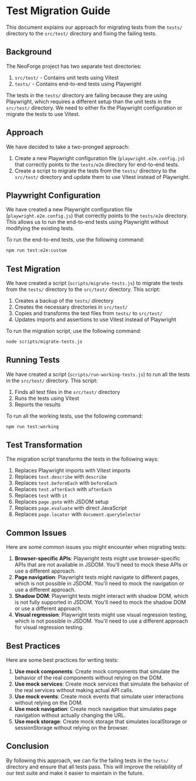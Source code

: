 # Test Migration Guide

This document explains our approach for migrating tests from the `tests/` directory to the `src/test/` directory and fixing the failing tests.

## Background

The NeoForge project has two separate test directories:

1. `src/test/` - Contains unit tests using Vitest
2. `tests/` - Contains end-to-end tests using Playwright

The tests in the `tests/` directory are failing because they are using Playwright, which requires a different setup than the unit tests in the `src/test/` directory. We need to either fix the Playwright configuration or migrate the tests to use Vitest.

## Approach

We have decided to take a two-pronged approach:

1. Create a new Playwright configuration file (`playwright.e2e.config.js`) that correctly points to the `tests/e2e` directory for end-to-end tests.
2. Create a script to migrate the tests from the `tests/` directory to the `src/test/` directory and update them to use Vitest instead of Playwright.

## Playwright Configuration

We have created a new Playwright configuration file (`playwright.e2e.config.js`) that correctly points to the `tests/e2e` directory. This allows us to run the end-to-end tests using Playwright without modifying the existing tests.

To run the end-to-end tests, use the following command:

```bash
npm run test:e2e:custom
```

## Test Migration

We have created a script (`scripts/migrate-tests.js`) to migrate the tests from the `tests/` directory to the `src/test/` directory. This script:

1. Creates a backup of the `tests/` directory
2. Creates the necessary directories in `src/test/`
3. Copies and transforms the test files from `tests/` to `src/test/`
4. Updates imports and assertions to use Vitest instead of Playwright

To run the migration script, use the following command:

```bash
node scripts/migrate-tests.js
```

## Running Tests

We have created a script (`scripts/run-working-tests.js`) to run all the tests in the `src/test/` directory. This script:

1. Finds all test files in the `src/test/` directory
2. Runs the tests using Vitest
3. Reports the results

To run all the working tests, use the following command:

```bash
npm run test:working
```

## Test Transformation

The migration script transforms the tests in the following ways:

1. Replaces Playwright imports with Vitest imports
2. Replaces `test.describe` with `describe`
3. Replaces `test.beforeEach` with `beforeEach`
4. Replaces `test.afterEach` with `afterEach`
5. Replaces `test` with `it`
6. Replaces `page.goto` with JSDOM setup
7. Replaces `page.evaluate` with direct JavaScript
8. Replaces `page.locator` with `document.querySelector`

## Common Issues

Here are some common issues you might encounter when migrating tests:

1. **Browser-specific APIs**: Playwright tests might use browser-specific APIs that are not available in JSDOM. You'll need to mock these APIs or use a different approach.
2. **Page navigation**: Playwright tests might navigate to different pages, which is not possible in JSDOM. You'll need to mock the navigation or use a different approach.
3. **Shadow DOM**: Playwright tests might interact with shadow DOM, which is not fully supported in JSDOM. You'll need to mock the shadow DOM or use a different approach.
4. **Visual regression**: Playwright tests might use visual regression testing, which is not possible in JSDOM. You'll need to use a different approach for visual regression testing.

## Best Practices

Here are some best practices for writing tests:

1. **Use mock components**: Create mock components that simulate the behavior of the real components without relying on the DOM.
2. **Use mock services**: Create mock services that simulate the behavior of the real services without making actual API calls.
3. **Use mock events**: Create mock events that simulate user interactions without relying on the DOM.
4. **Use mock navigation**: Create mock navigation that simulates page navigation without actually changing the URL.
5. **Use mock storage**: Create mock storage that simulates localStorage or sessionStorage without relying on the browser.

## Conclusion

By following this approach, we can fix the failing tests in the `tests/` directory and ensure that all tests pass. This will improve the reliability of our test suite and make it easier to maintain in the future.

